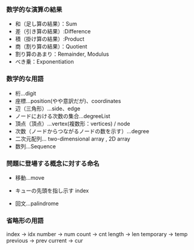 ### 数学的な演算の結果

- 和（足し算の結果）：Sum
- 差（引き算の結果）:Difference
- 積（掛け算の結果）:Product
- 商（割り算の結果）：Quotient
- 割り算のあまり：Remainder, Modulus
- べき乗：Exponentiation

### 数学的な用語

- 桁...digit
- 座標...position(やや意訳だが)、coordinates
- 辺（三角形）...side、edge
- ノードにおける次数の集合...degreeList
- 頂点（頂点）...vertex(複数形：vertices) / node
- 次数（ノードからつながるノードの数を示す）...degree
- 二次元配列... two-dimensional array , 2D array
- 数列...Sequence

### 問題に登場する概念に対する命名

- 移動...move

- キューの先頭を指し示す index

- 回文...palindrome

### 省略形の用語

index → idx
number → num
count → cnt
length → len
temporary → temp
previous → prev
current → cur
